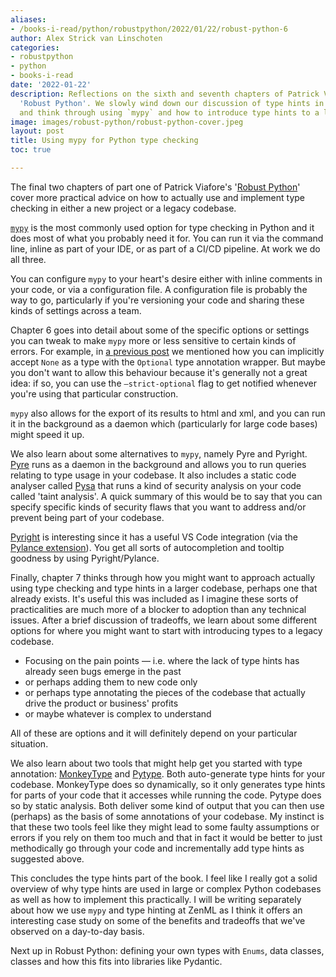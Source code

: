 ```yaml
---
aliases:
- /books-i-read/python/robustpython/2022/01/22/robust-python-6
author: Alex Strick van Linschoten
categories:
- robustpython
- python
- books-i-read
date: '2022-01-22'
description: Reflections on the sixth and seventh chapters of Patrick Viafore's book,
  'Robust Python'. We slowly wind down our discussion of type hints in Python code
  and think through using `mypy` and how to introduce type hints to a legacy codebase.
image: images/robust-python/robust-python-cover.jpeg
layout: post
title: Using mypy for Python type checking
toc: true

---
```


The final two chapters of part one of Patrick Viafore's '[Robust Python](https://www.amazon.com/Robust-Python-Patrick-Viafore-ebook-dp-B09982C9FX/dp/B09982C9FX/ref=mt_other?qid=&me=&tag=soumet-20&_encoding=UTF8)' cover more practical advice on how to actually use and implement type checking in either a new project or a legacy codebase.

[`mypy`](http://www.mypy-lang.org) is the most commonly used option for type checking in Python and it does most of what you probably need it for. You can run it via the command line, inline as part of your IDE, or as part of a CI/CD pipeline. At work we do all three.

You can configure `mypy` to your heart's desire either with inline comments in your code, or via a configuration file. A configuration file is probably the way to go, particularly if you're versioning your code and sharing these kinds of settings across a team.

Chapter 6 goes into detail about some of the specific options or settings you can tweak to make `mypy` more or less sensitive to certain kinds of errors. For example, in [a previous post](https://mlops.systems/robustpython/python/books-i-read/2022/01/08/robust-python-4.html) we mentioned how you can implicitly accept `None` as a type with the `Optional` type annotation wrapper. But maybe you don't want to allow this behaviour because it's generally not a great idea: if so, you can use the `—strict-optional` flag to get notified whenever you're using that particular construction.

`mypy` also allows for the export of its results to html and xml, and you can run it in the background as a daemon which (particularly for large code bases) might speed it up.

We also learn about some alternatives to `mypy`, namely Pyre and Pyright. [Pyre](https://pyre-check.org) runs as a daemon in the background and allows you to run queries relating to type usage in your codebase. It also includes a static code analyser called [Pysa](https://pyre-check.org/docs/pysa-basics/) that runs a kind of security analysis on your code called 'taint analysis'. A quick summary of this would be to say that you can specify specific kinds of security flaws that you want to address and/or prevent being part of your codebase.

[Pyright](https://github.com/microsoft/pyright) is interesting since it has a useful VS Code integration (via the [Pylance extension](https://marketplace.visualstudio.com/items?itemName=ms-python.vscode-pylance)). You get all sorts of autocompletion and tooltip goodness by using Pyright/Pylance.

Finally, chapter 7 thinks through how you might want to approach actually using type checking and type hints in a larger codebase, perhaps one that already exists. It's useful this was included as I imagine these sorts of practicalities are much more of a blocker to adoption than any technical issues. After a brief discussion of tradeoffs, we learn about some different options for where you might want to start with introducing types to a legacy codebase.

- Focusing on the pain points — i.e. where the lack of type hints has already seen bugs emerge in the past
- or perhaps adding them to new code only
- or perhaps type annotating the pieces of the codebase that actually drive the product or business' profits
- or maybe whatever is complex to understand

All of these are options and it will definitely depend on your particular situation.

We also learn about two tools that might help get you started with type annotation: [MonkeyType](https://github.com/instagram/MonkeyType) and [Pytype](https://google.github.io/pytype/). Both auto-generate type hints for your codebase. MonkeyType does so dynamically, so it only generates type hints for parts of your code that it accesses while running the code. Pytype does so by static analysis. Both deliver some kind of output that you can then use (perhaps) as the basis of some annotations of your codebase. My instinct is that these two tools feel like they might lead to some faulty assumptions or errors if you rely on them too much and that in fact it would be better to just methodically go through your code and incrementally add type hints as suggested above.

This concludes the type hints part of the book. I feel like I really got a solid overview of why type hints are used in large or complex Python codebases as well as how to implement this practically. I will be writing separately about how we use `mypy` and type hinting at ZenML as I think it offers an interesting case study on some of the benefits and tradeoffs that we've observed on a day-to-day basis.

Next up in Robust Python: defining your own types with `Enums`, data classes, classes and how this fits into libraries like Pydantic.